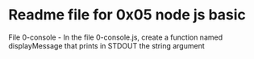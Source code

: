 # Readme file for 0x05 node js basic

File 0-console - In the file 0-console.js, create a function named displayMessage that prints in STDOUT the string argument
